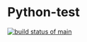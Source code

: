 # Python-test

[![build status of main](https://travis-ci.com/yuzhi-wang/Python-test.svg?branch=main)](https://travis-ci.com/yuzhi-wang/Python-test)

[![<yuzhi-wang>](https://circleci.com/gh/<yuzhi-wang>/<Python-test>.svg?style=svg)](https://app.circleci.com/pipelines/github/<yuzhi-wang>/<Python-test>?branch=main&filter=all)
